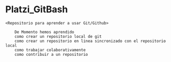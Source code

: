 # Platzi_GitBash
`<Repositorio para aprender a usar Git/Github>` 

        De Momento hemos aprendido
		como crear un repositorio local de git
		como crear un repositorio en linea sincronizado con el repositorio local
		como trabajar colaborativamente
		como contribuir a un repositorio
